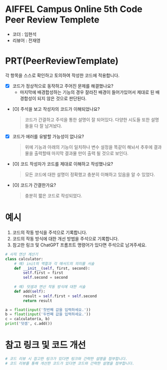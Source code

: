 # AIFFEL Campus Online 5th Code Peer Review Templete
- 코더 : 임현석
- 리뷰어 : 전재영


# PRT(PeerReviewTemplate) 
각 항목을 스스로 확인하고 토의하여 작성한 코드에 적용합니다.

- [X] 코드가 정상적으로 동작하고 주어진 문제를 해결했나요?
  - 마지막에 배경합성하는 기능의 경우 잘라진 배경이 들어가있어서 제대로 된 배경합성이 되지 않은 것으로 판단된다.
- [O] 주석을 보고 작성자의 코드가 이해되었나요?
  > 코드가 간결하고 주석을 통한 설명이 잘 되어있다. 다양한 시도들 또한 설명들을 다 잘 남겨놨다.
- [X] 코드가 에러를 유발할 가능성이 없나요?
  > 위에 기능과 아래의 기능이 일치하나 변수 설정을 똑같이 해놔서 추후에 결과물을 출력할때 마지막 결과물 만이 출력 될 것으로 보인다.
- [O] 코드 작성자가 코드를 제대로 이해하고 작성했나요?
  > 모든 코드에 대한 설명이 정확했고 충분히 이해하고 있음을 알 수 있었다.
- [O] 코드가 간결한가요?
  > 충분히 짧은 코드로 작성되었다.

# 예시
1. 코드의 작동 방식을 주석으로 기록합니다.
2. 코드의 작동 방식에 대한 개선 방법을 주석으로 기록합니다.
3. 참고한 링크 및 ChatGPT 프롬프트 명령어가 있다면 주석으로 남겨주세요.
```python
# 사칙 연산 계산기
class calculator:
    # 예) init의 역할과 각 매서드의 의미를 서술
    def __init__(self, first, second):
        self.first = first
        self.second = second
    
    # 예) 덧셈과 연산 작동 방식에 대한 서술
    def add(self):
        result = self.first + self.second
        return result

a = float(input('첫번째 값을 입력하세요.')) 
b = float(input('두번째 값을 입력하세요.')) 
c = calculator(a, b)
print('덧셈', c.add()) 
```

# 참고 링크 및 코드 개선
```python
# 코드 리뷰 시 참고한 링크가 있다면 링크와 간략한 설명을 첨부합니다.
# 코드 리뷰를 통해 개선한 코드가 있다면 코드와 간략한 설명을 첨부합니다.
```


